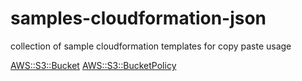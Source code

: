 # samples-cloudformation-json
collection of sample cloudformation templates for copy paste usage

[AWS::S3::Bucket](S3Bucket.json)
[AWS::S3::BucketPolicy](S3BucketPolicy.json)
